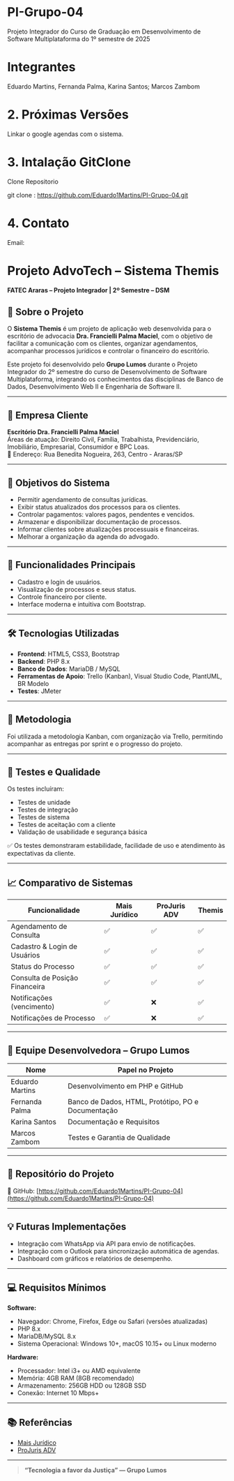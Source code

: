 # PI-Grupo-04
Projeto  Integrador do Curso de Graduação em Desenvolvimento de Software Multiplataforma do 1º semestre de 2025

# Integrantes
Eduardo Martins,
Fernanda Palma,
Karina Santos;
Marcos Zambom



# 2. Próximas Versões
Linkar o google agendas com o sistema.

# 3. Intalação GitClone
Clone Repositorio 

git clone : https://github.com/Eduardo1Martins/PI-Grupo-04.git

# 4. Contato
Email:


# Projeto AdvoTech – Sistema Themis

**FATEC Araras – Projeto Integrador | 2º Semestre – DSM**

## 📌 Sobre o Projeto

O **Sistema Themis** é um projeto de aplicação web desenvolvida para o escritório de advocacia **Dra. Francielli Palma Maciel**, com o objetivo de facilitar a comunicação com os clientes, organizar agendamentos, acompanhar processos jurídicos e controlar o financeiro do escritório.

Este projeto foi desenvolvido pelo **Grupo Lumos** durante o Projeto Integrador do 2º semestre do curso de Desenvolvimento de Software Multiplataforma, integrando os conhecimentos das disciplinas de Banco de Dados, Desenvolvimento Web II e Engenharia de Software II. 

---

## 🏢 Empresa Cliente

**Escritório Dra. Francielli Palma Maciel**  
Áreas de atuação: Direito Civil, Família, Trabalhista, Previdenciário, Imobiliário, Empresarial, Consumidor e BPC Loas.  
📍 Endereço: Rua Benedita Nogueira, 263, Centro - Araras/SP

---

## 🎯 Objetivos do Sistema

- Permitir agendamento de consultas jurídicas.
- Exibir status atualizados dos processos para os clientes.
- Controlar pagamentos: valores pagos, pendentes e vencidos.
- Armazenar e disponibilizar documentação de processos.
- Informar clientes sobre atualizações processuais e financeiras.
- Melhorar a organização da agenda do advogado.

---

## 🚀 Funcionalidades Principais

- Cadastro e login de usuários.
- Visualização de processos e seus status.
- Controle financeiro por cliente.
- Interface moderna e intuitiva com Bootstrap.

---

## 🛠️ Tecnologias Utilizadas

- **Frontend**: HTML5, CSS3, Bootstrap
- **Backend**: PHP 8.x
- **Banco de Dados**: MariaDB / MySQL
- **Ferramentas de Apoio**: Trello (Kanban), Visual Studio Code, PlantUML, BR Modelo
- **Testes**: JMeter

---

## 📅 Metodologia

Foi utilizada a metodologia Kanban, com organização via Trello, permitindo acompanhar as entregas por sprint e o progresso do projeto.

---

## 🧪 Testes e Qualidade

Os testes incluíram:
- Testes de unidade
- Testes de integração
- Testes de sistema
- Testes de aceitação com a cliente
- Validação de usabilidade e segurança básica

✅ Os testes demonstraram estabilidade, facilidade de uso e atendimento às expectativas da cliente.

---

## 📈 Comparativo de Sistemas

| Funcionalidade                 | Mais Jurídico | ProJuris ADV | Themis |
|-------------------------------|---------------|---------------|--------|
| Agendamento de Consulta       | ✅            | ✅            | ✅     |
| Cadastro & Login de Usuários  | ✅            | ✅            | ✅     |
| Status do Processo            | ✅            | ✅            | ✅     |
| Consulta de Posição Financeira| ✅            | ✅            | ✅     |
| Notificações (vencimento)     | ✅            | ❌            | ✅     |
| Notificações de Processo      | ✅            | ❌            | ✅     |

---

## 👥 Equipe Desenvolvedora – Grupo Lumos

| Nome               | Papel no Projeto                                        |
|--------------------|-------------------------------------------              |
| Eduardo Martins    | Desenvolvimento em PHP e GitHub                         |
| Fernanda Palma     | Banco de Dados, HTML, Protótipo, PO e Documentação      |
| Karina Santos      | Documentação e Requisitos                               |
| Marcos Zambom      | Testes e Garantia de Qualidade                          |

---

## 📁 Repositório do Projeto

🔗 GitHub: [https://github.com/Eduardo1Martins/PI-Grupo-04](https://github.com/Eduardo1Martins/PI-Grupo-04)

---

## 💡 Futuras Implementações

- Integração com WhatsApp via API para envio de notificações.
- Integração com o Outlook para sincronização automática de agendas.
- Dashboard com gráficos e relatórios de desempenho.


---

## 💻 Requisitos Mínimos

**Software:**
- Navegador: Chrome, Firefox, Edge ou Safari (versões atualizadas)
- PHP 8.x
- MariaDB/MySQL 8.x
- Sistema Operacional: Windows 10+, macOS 10.15+ ou Linux moderno

**Hardware:**
- Processador: Intel i3+ ou AMD equivalente
- Memória: 4GB RAM (8GB recomendado)
- Armazenamento: 256GB HDD ou 128GB SSD
- Conexão: Internet 10 Mbps+

---

## 📚 Referências

- [Mais Jurídico](https://www.maisjuridico.com.br/)
- [ProJuris ADV](https://www.projuris.com.br/adv/)

---

> **“Tecnologia a favor da Justiça” — Grupo Lumos**



